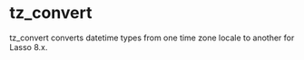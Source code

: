 tz_convert
==========

tz_convert converts datetime types from one time zone locale to another for Lasso 8.x.
